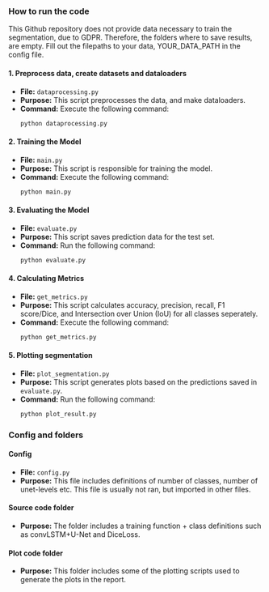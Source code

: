 ### How to run the code
This Github repository does not provide data necessary to train the segmentation, due to GDPR.
Therefore, the folders where to save results, are empty. 
Fill out the filepaths to your data, YOUR_DATA_PATH in the config file.


#### 1. Preprocess data, create datasets and dataloaders

   - **File:** `dataprocessing.py`
   - **Purpose:** This script preprocesses the data, and make dataloaders. 
   - **Command:** Execute the following command:
     ```bash
     python dataprocessing.py

#### 2. Training the Model

   - **File:** `main.py`
   - **Purpose:** This script is responsible for training the model.
   - **Command:** Execute the following command:
     ```bash
     python main.py
     ```

#### 3. Evaluating the Model

   - **File:** `evaluate.py`
   - **Purpose:** This script saves prediction data for the test set.
   - **Command:** Run the following command:
     ```bash
     python evaluate.py
     ```

#### 4. Calculating Metrics

   - **File:** `get_metrics.py`
   - **Purpose:** This script calculates accuracy, precision, recall, F1 score/Dice, and Intersection over Union (IoU) for all classes seperately.
   - **Command:** Execute the following command:
     ```bash
     python get_metrics.py
     ```

#### 5. Plotting segmentation

   - **File:** `plot_segmentation.py`
   - **Purpose:** This script generates plots based on the predictions saved in `evaluate.py`.
   - **Command:** Run the following command:
     ```bash
     python plot_result.py
     ```
### Config and folders 

#### Config

   - **File:** `config.py`
   - **Purpose:** This file includes definitions of number of classes, number of unet-levels etc. This file is usually not ran, but imported in other files.

#### Source code folder

   - **Purpose:** The folder includes a training function + class definitions such as convLSTM+U-Net and DiceLoss. 

#### Plot code folder

   - **Purpose:** This folder includes some of the plotting scripts used to generate the plots in the report.
